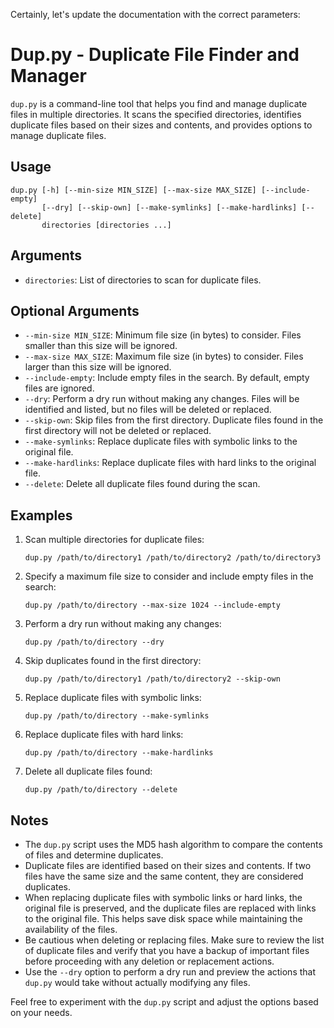Certainly, let's update the documentation with the correct parameters:

# Dup.py - Duplicate File Finder and Manager

`dup.py` is a command-line tool that helps you find and manage duplicate files in multiple directories. It scans the specified directories, identifies duplicate files based on their sizes and contents, and provides options to manage duplicate files.

## Usage

```plaintext
dup.py [-h] [--min-size MIN_SIZE] [--max-size MAX_SIZE] [--include-empty]
       [--dry] [--skip-own] [--make-symlinks] [--make-hardlinks] [--delete]
       directories [directories ...]
```

## Arguments

- `directories`: List of directories to scan for duplicate files.

## Optional Arguments

- `--min-size MIN_SIZE`: Minimum file size (in bytes) to consider. Files smaller than this size will be ignored.
- `--max-size MAX_SIZE`: Maximum file size (in bytes) to consider. Files larger than this size will be ignored.
- `--include-empty`: Include empty files in the search. By default, empty files are ignored.
- `--dry`: Perform a dry run without making any changes. Files will be identified and listed, but no files will be deleted or replaced.
- `--skip-own`: Skip files from the first directory. Duplicate files found in the first directory will not be deleted or replaced.
- `--make-symlinks`: Replace duplicate files with symbolic links to the original file.
- `--make-hardlinks`: Replace duplicate files with hard links to the original file.
- `--delete`: Delete all duplicate files found during the scan.

## Examples

1. Scan multiple directories for duplicate files:
   ```plaintext
   dup.py /path/to/directory1 /path/to/directory2 /path/to/directory3
   ```

2. Specify a maximum file size to consider and include empty files in the search:
   ```plaintext
   dup.py /path/to/directory --max-size 1024 --include-empty
   ```

3. Perform a dry run without making any changes:
   ```plaintext
   dup.py /path/to/directory --dry
   ```

4. Skip duplicates found in the first directory:
   ```plaintext
   dup.py /path/to/directory1 /path/to/directory2 --skip-own
   ```

5. Replace duplicate files with symbolic links:
   ```plaintext
   dup.py /path/to/directory --make-symlinks
   ```

6. Replace duplicate files with hard links:
   ```plaintext
   dup.py /path/to/directory --make-hardlinks
   ```

7. Delete all duplicate files found:
   ```plaintext
   dup.py /path/to/directory --delete
   ```

## Notes

- The `dup.py` script uses the MD5 hash algorithm to compare the contents of files and determine duplicates.
- Duplicate files are identified based on their sizes and contents. If two files have the same size and the same content, they are considered duplicates.
- When replacing duplicate files with symbolic links or hard links, the original file is preserved, and the duplicate files are replaced with links to the original file. This helps save disk space while maintaining the availability of the files.
- Be cautious when deleting or replacing files. Make sure to review the list of duplicate files and verify that you have a backup of important files before proceeding with any deletion or replacement actions.
- Use the `--dry` option to perform a dry run and preview the actions that `dup.py` would take without actually modifying any files.

Feel free to experiment with the `dup.py` script and adjust the options based on your needs.
